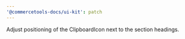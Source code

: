 ```yaml
---
'@commercetools-docs/ui-kit': patch
---
```


Adjust positioning of the ClipboardIcon next to the section headings.
